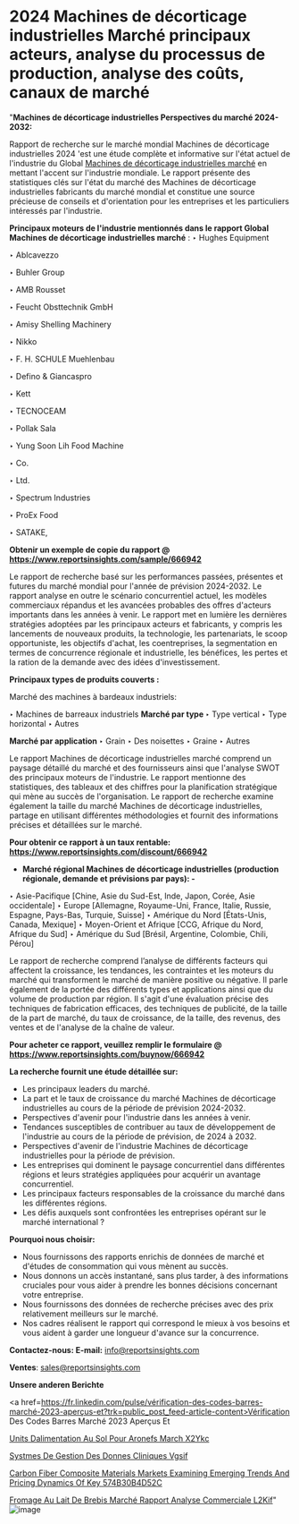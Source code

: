 # 2024 Machines de décorticage industrielles Marché principaux acteurs, analyse du processus de production, analyse des coûts, canaux de marché

 "<strong>Machines de décorticage industrielles Perspectives du marché 2024-2032:</strong>

Rapport de recherche sur le marché mondial Machines de décorticage industrielles 2024 'est une étude complète et informative sur l'état actuel de l'industrie du Global <a href=https://www.reportsinsights.com/sample/666942>Machines de décorticage industrielles marché</a> en mettant l'accent sur l'industrie mondiale. Le rapport présente des statistiques clés sur l'état du marché des Machines de décorticage industrielles fabricants du marché mondial et constitue une source précieuse de conseils et d'orientation pour les entreprises et les particuliers intéressés par l'industrie.

<strong>Principaux moteurs de l'industrie mentionnés dans le rapport Global Machines de décorticage industrielles marché</strong> :
‣ Hughes Equipment

‣ Ablcavezzo

‣ Buhler Group

‣ AMB Rousset

‣ Feucht Obsttechnik GmbH

‣ Amisy Shelling Machinery

‣ Nikko

‣ F. H. SCHULE Muehlenbau

‣ Defino & Giancaspro

‣ Kett

‣ TECNOCEAM

‣ Pollak Sala

‣ Yung Soon Lih Food Machine

‣ Co.

‣ Ltd.

‣ Spectrum Industries

‣ ProEx Food

‣ SATAKE,

<strong>Obtenir un exemple de copie du rapport @ <a href=https://www.reportsinsights.com/sample/666942>https://www.reportsinsights.com/sample/666942</a></strong>

Le rapport de recherche basé sur les performances passées, présentes et futures du marché mondial pour l'année de prévision 2024-2032. Le rapport analyse en outre le scénario concurrentiel actuel, les modèles commerciaux répandus et les avancées probables des offres d'acteurs importants dans les années à venir. Le rapport met en lumière les dernières stratégies adoptées par les principaux acteurs et fabricants, y compris les lancements de nouveaux produits, la technologie, les partenariats, le scoop opportuniste, les objectifs d'achat, les coentreprises, la segmentation en termes de concurrence régionale et industrielle, les bénéfices, les pertes et la ration de la demande avec des idées d'investissement.

<strong>Principaux types de produits couverts :</strong>

Marché des machines à bardeaux industriels:

‣  Machines de barreaux industriels <strong> Marché <strong> par type </strong> </strong>
‣ Type vertical
‣ Type horizontal
‣ Autres

<strong>Marché par application </strong>
‣ Grain
‣ Des noisettes
‣ Graine
‣ Autres

Le rapport Machines de décorticage industrielles marché comprend un paysage détaillé du marché et des fournisseurs ainsi que l'analyse SWOT des principaux moteurs de l'industrie. Le rapport mentionne des statistiques, des tableaux et des chiffres pour la planification stratégique qui mène au succès de l'organisation. Le rapport de recherche examine également la taille du marché Machines de décorticage industrielles, partage en utilisant différentes méthodologies et fournit des informations précises et détaillées sur le marché.

<strong>Pour obtenir ce rapport à un taux rentable: <a href=https://www.reportsinsights.com/discount/666942>https://www.reportsinsights.com/discount/666942</a></strong>
<ul>
  <li><strong>Marché régional Machines de décorticage industrielles (production régionale, demande et prévisions par pays): -</strong></li>
</ul>
‣ Asie-Pacifique [Chine, Asie du Sud-Est, Inde, Japon, Corée, Asie occidentale]
‣ Europe [Allemagne, Royaume-Uni, France, Italie, Russie, Espagne, Pays-Bas, Turquie, Suisse]
‣ Amérique du Nord [États-Unis, Canada, Mexique]
‣ Moyen-Orient et Afrique [CCG, Afrique du Nord, Afrique du Sud]
‣ Amérique du Sud [Brésil, Argentine, Colombie, Chili, Pérou]

Le rapport de recherche comprend l’analyse de différents facteurs qui affectent la croissance, les tendances, les contraintes et les moteurs du marché qui transforment le marché de manière positive ou négative. Il parle également de la portée des différents types et applications ainsi que du volume de production par région. Il s'agit d'une évaluation précise des techniques de fabrication efficaces, des techniques de publicité, de la taille de la part de marché, du taux de croissance, de la taille, des revenus, des ventes et de l'analyse de la chaîne de valeur.

<strong>Pour acheter ce rapport, veuillez remplir le formulaire @   <a href=https://www.reportsinsights.com/buynow/666942>https://www.reportsinsights.com/buynow/666942</a></strong>

<strong>La recherche fournit une étude détaillée sur:</strong>
<ul>
  <li>Les principaux leaders du marché.</li>
  <li>La part et le taux de croissance du marché Machines de décorticage industrielles au cours de la période de prévision 2024-2032.</li>
  <li>Perspectives d'avenir pour l'industrie dans les années à venir.</li>
  <li>Tendances susceptibles de contribuer au taux de développement de l'industrie au cours de la période de prévision, de 2024 à 2032.</li>
  <li>Perspectives d'avenir de l'industrie Machines de décorticage industrielles pour la période de prévision.</li>
  <li>Les entreprises qui dominent le paysage concurrentiel dans différentes régions et leurs stratégies appliquées pour acquérir un avantage concurrentiel.</li>
  <li>Les principaux facteurs responsables de la croissance du marché dans les différentes régions.</li>
  <li>Les défis auxquels sont confrontées les entreprises opérant sur le marché international ?</li>
</ul>
<strong>Pourquoi nous choisir:</strong>
<ul>
  <li>Nous fournissons des rapports enrichis de données de marché et d'études de consommation qui vous mènent au succès.</li>
  <li>Nous donnons un accès instantané, sans plus tarder, à des informations cruciales pour vous aider à prendre les bonnes décisions concernant votre entreprise.</li>
  <li>Nous fournissons des données de recherche précises avec des prix relativement meilleurs sur le marché.</li>
  <li>Nos cadres réalisent le rapport qui correspond le mieux à vos besoins et vous aident à garder une longueur d'avance sur la concurrence.</li>
</ul>
<strong>Contactez-nous:
</strong><strong>E-mail:</strong> <a href=mailto:info@reportsinsights.com>info@reportsinsights.com</a>

<strong>Ventes</strong>: <a href=mailto:sales@reportsinsights.com>sales@reportsinsights.com</a>

<strong>Unsere anderen Berichte</strong>

<a href=https://fr.linkedin.com/pulse/vérification-des-codes-barres-marché-2023-aperçus-et?trk=public_post_feed-article-content>Vérification Des Codes Barres Marché 2023 Aperçus Et</a>

<a href=https://www.linkedin.com/pulse/unit%C3%A9s-dalimentation-au-sol-pour-a%C3%A9ronefs-march%C3%A9-x2ykc/>Units Dalimentation Au Sol Pour Aronefs March X2Ykc</a>

<a href=https://www.linkedin.com/pulse/syst%C3%A8mes-de-gestion-des-donn%C3%A9es-cliniques-vgsif/>Systmes De Gestion Des Donnes Cliniques Vgsif</a>

<a href=https://medium.com/@aanarkumar6/carbon-fiber-composite-materials-markets-examining-emerging-trends-and-pricing-dynamics-of-key-574b30b4d52c>Carbon Fiber Composite Materials Markets Examining Emerging Trends And Pricing Dynamics Of Key 574B30B4D52C</a>

<a href=https://fr.linkedin.com/pulse/fromage-au-lait-de-brebis-marché-rapport-analyse-commerciale-l2kif/>Fromage Au Lait De Brebis Marché Rapport Analyse Commerciale L2Kif</a>"
![image](https://github.com/daminid12/RImarketgrowth/assets/158430485/6b4adc6d-e02c-4fd5-95b2-0caa0b69616f)
